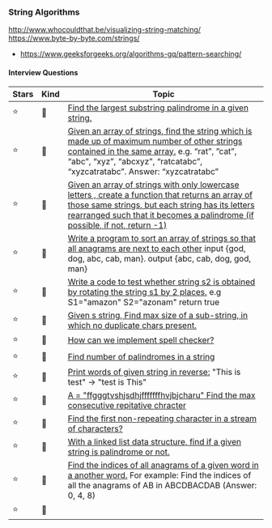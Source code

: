 ### String Algorithms

http://www.whocouldthat.be/visualizing-string-matching/
https://www.byte-by-byte.com/strings/

* https://www.geeksforgeeks.org/algorithms-gq/pattern-searching/

#### Interview Questions

Stars | Kind | Topic
------------ | ------------- | -------------
:star: | :link: | [Find the largest substring palindrome in a given string.](https://careercup.com/question?id=5720308512194560)
:star: | :link: | [Given an array of strings, find the string which is made up of maximum number of other strings contained in the same array.](https://careercup.com/question?id=5647413305933824) e.g. “rat”, ”cat”, “abc”, “xyz”, “abcxyz”, “ratcatabc”, “xyzcatratabc”. Answer: “xyzcatratabc”
:star: | :link: | [Given an array of strings with only lowercase letters   , create a function that returns an array of those same strings, but each string has its letters rearranged such that it becomes a palindrome (if possible, if not, return -1)](https://careercup.com/question?id=5648941121011712)
:star: | :link: | [Write a program to sort an array of strings so that all anagrams are next to each other](https://careercup.com/question?id=15920664) input {god, dog, abc, cab, man}. output {abc, cab, dog, god, man}
:star: | :link: | [Write a code to test whether string s2 is obtained by rotating the string s1 by 2 places.](https://careercup.com/question?id=5734821229756416) e.g S1="amazon" S2="azonam" return true
:star: | :link: | [Given s string, Find max size of a sub-string, in which no duplicate chars present.](https://careercup.com/question?id=5684278553739264)
:star: | :link: | [How can we implement spell checker?](https://careercup.com/question?id=21466665)
:star: | :link: | [Find number of palindromes in a string](https://careercup.com/question?id=5442107225407488)
:star: | :link: | [Print words of given string in reverse:](https://careercup.com/question?id=6650855742767104) "This is test"  -> "test is This"
:star: | :link: | [A = "ffgggtvshjsdhjfffffffhvjbjcharu" Find the max consecutive repitative chracter](https://careercup.com/question?id=5068525614923776)
:star: | :link: | [Find the first non-repeating character in a stream of characters?](https://careercup.com/question?id=4569644446777344)
:star: | :link: | [With a linked list data structure, find if a given string is palindrome or not.](https://careercup.com/question?id=13730689)
:star: | :link: | [Find the indices of all anagrams of a given word in a another word.](https://careercup.com/question?id=5683479172874240)  For example: Find the indices of all the anagrams of AB in ABCDBACDAB (Answer: 0, 4, 8)
:star: | :link: | []()
